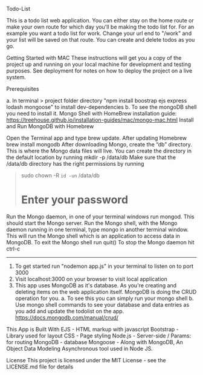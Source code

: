 Todo-List 

This is a todo list web application. You can either stay on the home route or make your own route for which day you'll be making the todo list for. For an example you want a todo list for work. Change your url end to "/work" and your list will be saved on that route. You can create and delete todos as you go. 


Getting Started with MAC
These instructions will get you a copy of the project up and running on your local machine for development and testing purposes. See deployment for notes on how to deploy the project on a live system. 

Prerequisites

a. In terminal > project folder directory "npm install boostrap ejs express lodash mongoose" to install dev-dependencies 
b. To see the mongoDB shell you need to install it.
    Mongo Shell with HomeBrew installation guide: https://treehouse.github.io/installation-guides/mac/mongo-mac.html
    Install and Run MongoDB with Homebrew

Open the Terminal app and type brew update.
After updating Homebrew brew install mongodb
After downloading Mongo, create the “db” directory. This is where the Mongo data files will live. You can create the directory in the default location by running mkdir -p /data/db
Make sure that the /data/db directory has the right permissions by running

> sudo chown -R `id -un` /data/db
> # Enter your password

Run the Mongo daemon, in one of your terminal windows run mongod. This should start the Mongo server.
Run the Mongo shell, with the Mongo daemon running in one terminal, type mongo in another terminal window. This will run the Mongo shell which is an application to access data in MongoDB.
To exit the Mongo shell run quit()
To stop the Mongo daemon hit ctrl-c

------------------------------------------------------------------------------------------------------------------------------

1. To get started run "nodemon app.js" in your terminal to listen on to port 3000
2. Visit localhost:3000 on your browser to visit local application
3. This app uses MongoDB as it's database. As you're creating and deleting items on the web application itself. MongoDB is doing the CRUD operation for you.
    a. To see this you can simply run your mongo shell
    b. Use mongo shell commands to see your database and data entries as you add and update the todolist on the app.
        https://docs.mongodb.com/manual/crud/
        
This App is Built With
EJS - HTML markup with javascript
Bootstrap - Library used for layout 
CSS - Page styling
Node.js - Server-side / Params: for routing
MongoDB - database
Mongoose - Along with MongoDB, An Object Data Modeling Asynchronous tool used in Node JS.

License
This project is licensed under the MIT License - see the LICENSE.md file for details
